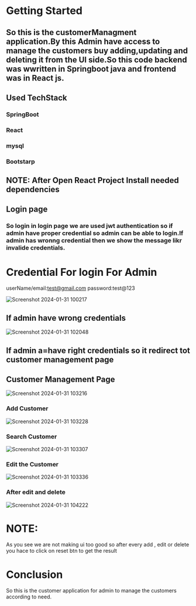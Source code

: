 # Getting Started 
## So this is the customerManagment application.By this Admin have access to manage the customers buy adding,updating and deleting it from  the UI side.So this code backend was wwritten in Springboot java and frontend was in React js.
## Used TechStack
### SpringBoot
### React
### mysql
### Bootstarp

## NOTE: After Open React Project Install needed dependencies


## Login page 
### So login in login page we are used jwt authentication so if admin have proper credential so admin can be able to login.If admin has wronng credential then we show the message likr invalide credentials.

# Credential For login For Admin 
userName/email:test@gmail.com
password:test@123

![Screenshot 2024-01-31 100217](https://github.com/Tanvirpirjada/CustomerManagement/assets/111841729/5cafe586-2823-4988-bdf3-3c8d8641ad57)

## If admin have wrong credentials
![Screenshot 2024-01-31 102048](https://github.com/Tanvirpirjada/CustomerManagement/assets/111841729/cfa059e8-158c-4fd9-99d2-a1417e9b5912)

## If admin a=have right credentials so it redirect tot customer management page

## Customer Management Page

![Screenshot 2024-01-31 103216](https://github.com/Tanvirpirjada/CustomerManagement/assets/111841729/099b0aee-5000-428f-9198-dce8c35e5dd0)

### Add Customer

![Screenshot 2024-01-31 103228](https://github.com/Tanvirpirjada/CustomerManagement/assets/111841729/9b76ee39-2e37-4c41-90bd-71d5321cca1a)

### Search Customer

![Screenshot 2024-01-31 103307](https://github.com/Tanvirpirjada/CustomerManagement/assets/111841729/3c944cca-be13-4cf0-8ae0-df054433265f)

### Edit the Customer

![Screenshot 2024-01-31 103336](https://github.com/Tanvirpirjada/CustomerManagement/assets/111841729/630b4ceb-e524-42c0-8ca6-643b56408bd6)

### After edit and delete 
![Screenshot 2024-01-31 104222](https://github.com/Tanvirpirjada/CustomerManagement/assets/111841729/8fd8ea48-d902-42ca-a122-736c7eae57aa)


# NOTE:
As you see we are not making ui too good so after every  add , edit or delete you hace to click on reset btn to get the result

# Conclusion 
So this is the customer application for admin to manage the customers according to need.












